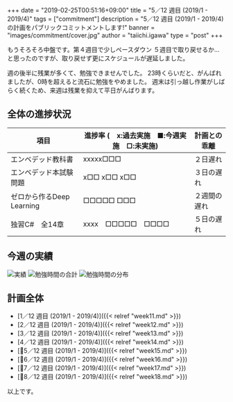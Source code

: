 +++
date = "2019-02-25T00:51:16+09:00"
title = "5／12 週目 (2019/1 - 2019/4)"
tags = ["commitment"]
description = "5／12 週目 (2019/1 - 2019/4)の計画をパブリックコミットメントします!"
banner = "images/commitment/cover.jpg"
author = "taiichi.igawa"
type = "post"
+++

もうそろそろ中盤です。第４週目で少しペースダウン
５週目で取り戻せるか...
と思ったのですが、取り戻せず更にスケジュールが遅延しました。

週の後半に残業が多くて、勉強できませんでした。
23時くらいだと、がんばれましたが、0時を超えると流石に勉強をやめました。
週末は引っ越し作業がしばらく続くため、来週は残業を抑えて平日がんばります。

<!-- more -->

## 全体の進捗状況

| 項目                  | 進捗率 (　x:過去実施　■:今週実施　□:未実施) | 計画との乖離 |
|---------------------|----------------------------|--------|
| エンベデッド教科書           | xxxxx□□□                   | ２日遅れ   |
| エンベデッド本試験問題         | x□□ x□□ x□□                | ３日の遅れ  |
| ゼロから作るDeep Learning | □□□□□ □□□                  | ２週間の遅れ |
| 独習C\#　全14章          | xxxx　□□□□□　□□□□            | ５日の遅れ  |

## 今週の実績
![実績](/images/commitment/week15/week15_done.JPG)
![勉強時間の合計](/images/commitment/week15/week15_circle.png)
![勉強時間の分布](/images/commitment/week15/week15_chart.png)

## 計画全体
* [1／12 週目 (2019/1 - 2019/4)]({{< relref "week11.md" >}})
* [2／12 週目 (2019/1 - 2019/4)]({{< relref "week12.md" >}})
* [3／12 週目 (2019/1 - 2019/4)]({{< relref "week13.md" >}})
* [4／12 週目 (2019/1 - 2019/4)]({{< relref "week14.md" >}})
* [5／12 週目 (2019/1 - 2019/4)]({{< relref "week15.md" >}})
* [6／12 週目 (2019/1 - 2019/4)]({{< relref "week16.md" >}})
* [7／12 週目 (2019/1 - 2019/4)]({{< relref "week17.md" >}})
* [8／12 週目 (2019/1 - 2019/4)]({{< relref "week18.md" >}})

以上です。
